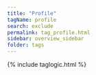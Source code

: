 ```yaml
---
title: "Profile"
tagName: profile
search: exclude
permalink: tag_profile.html
sidebar: overview_sidebar
folder: tags
---
```

{% include taglogic.html %}
